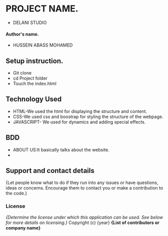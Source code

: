# PROJECT NAME.
- DELANI STUDIO
#### Author's name.
- HUSSEIN ABASS MOHAMED
## Setup instruction.
- Git clone
- cd Project folder
- Touch the index.html
## Technology Used
- HTML-We used the html for displaying the structure and content.
- CSS-We used css and boostrap for styling the structure of the webpage.
- JAVASCRIPT- We used for dynamics and adding special effects.
## BDD
- ABOUT US:It basically talks about the website.
- 
## Support and contact details
{Let people know what to do if they run into any issues or have questions, ideas or concerns.  Encourage them to contact you or make a contribution to the code.}
### License
*{Determine the license under which this application can be used.  See below for more details on licensing.}*
Copyright (c) {year} **{List of contributors or company name}**